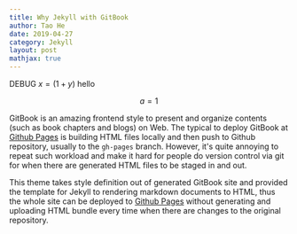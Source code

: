```yaml
---
title: Why Jekyll with GitBook
author: Tao He
date: 2019-04-27
category: Jekyll
layout: post
mathjax: true
---
```

<script> window.location.reload(); </script>

<script type="text/javascript">
  MathJax.Hub.Queue(["Typeset",MathJax.Hub]);
</script>

DEBUG
$x=(1+y)$
hello

$$a=1$$

GitBook is an amazing frontend style to present and organize contents (such as book chapters
and blogs) on Web. The typical to deploy GitBook at [Github Pages][1]
is building HTML files locally and then push to Github repository, usually to the `gh-pages`
branch. However, it's quite annoying to repeat such workload and make it hard for people do
version control via git for when there are generated HTML files to be staged in and out.

This theme takes style definition out of generated GitBook site and provided the template
for Jekyll to rendering markdown documents to HTML, thus the whole site can be deployed
to [Github Pages][1] without generating and uploading HTML bundle every time when there are
changes to the original repository.

[1]: https://pages.github.com
